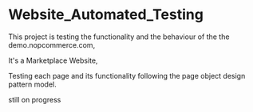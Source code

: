 # Website_Automated_Testing
This project is testing the functionality and the behaviour of the the demo.nopcommerce.com, 

It's a Marketplace Website, 

Testing each page and its functionality following the page object design pattern model.

still on progress


